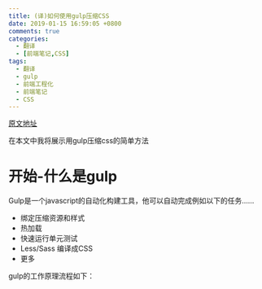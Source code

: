 ```yaml
---
title: (译)如何使用gulp压缩CSS
date: 2019-01-15 16:59:05 +0800
comments: true
categories:
  - 翻译
  - [前端笔记,CSS]
tags:
  - 翻译
  - gulp
  - 前端工程化
  - 前端笔记
  - CSS
---
```


[原文地址](https://medium.freecodecamp.org/how-to-minify-your-css-with-gulp-6ff3f4a896b5)


在本文中我将展示用gulp压缩css的简单方法

# 开始-什么是gulp
Gulp是一个javascript的自动化构建工具，他可以自动完成例如以下的任务……

- 绑定压缩资源和样式
- 热加载
- 快速运行单元测试
- Less/Sass 编译成CSS
- 更多


gulp的工作原理流程如下：

